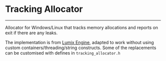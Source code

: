 # Tracking Allocator
---------

Allocator for Windows/Linux that tracks memory allocations and reports on exit if there are any leaks.

The implementation is from [Lumix Engine](https://github.com/nem0/LumixEngine/tree/master/src), adapted to work without using custom containers/threading/string constructs. Some of the replacements can be customised with defines in `tracking_allocator.h`
